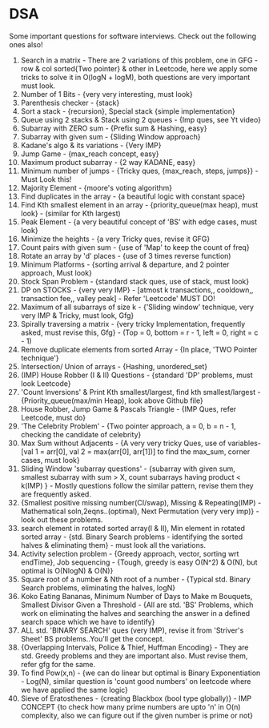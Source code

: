 # DSA

Some important questions for software interviews. Check out the following ones also!

1. Search in a matrix - There are 2 variations of this problem, one in GFG - row & col sorted{Two pointer} & other in Leetcode, here we apply some tricks to solve it in O(logN + logM), both questions are very important must look.
2. Number of 1 Bits - {very very interesting, must look}
3. Parenthesis checker - {stack}
4. Sort a stack - {recursion}, Special stack {simple implementation}
5. Queue using 2 stacks & Stack using 2 queues - {Imp ques, see Yt video}
6. Subarray with ZERO sum - {Prefix sum & Hashing, easy}
7. Subarray with given sum - {Sliding Window approach}
8. Kadane's algo & its variations - {Very IMP}
9. Jump Game - {max_reach concept, easy}
10. Maximum product subarray - {2 way KADANE, easy}
11. Minimum number of jumps - {Tricky ques, {max_reach, steps, jumps}} - Must Look this!
12. Majority Element - {moore's voting algorithm}
13. Find duplicates in the array - {a beautiful logic with constant space}
14. Find Kth smallest element in an array - {priority_queue(max heap), must look} - (similar for Kth largest)
15. Peak Element - {a very beautiful concept of 'BS' with edge cases, must look}
16. Minimize the heights - {a very Tricky ques, revise it GFG}
17. Count pairs with given sum - {use of 'Map' to keep the count of freq}
18. Rotate an array by 'd' places - {use of 3 times reverse function)
19. Minimum Platforms - {sorting arrival & departure, and 2 pointer approach, Must look}
20. Stock Span Problem - {standard stack ques, use of stack<pair>, must look}
21. DP on STOCKS - {very very IMP} - [atmost k transactions,, cooldown,, transaction fee,, valley peak] - Refer 'Leetcode' MUST DO!
22. Maximum of all subarrays of size k - {'Sliding window' technique, very very IMP & Tricky, must look, Gfg}
23. Spirally traversing a matrix - {very tricky Implementation, frequently asked, must revise this, Gfg} - (Top = 0, bottom = r - 1, left = 0, right = c - 1)
24. Remove duplicate elements from sorted Array - {In place, 'TWO Pointer technique'}
25. Intersection/ Union of arrays - {Hashing, unordered_set}
26. (IMP) House Robber (I & II) Questions - {standard 'DP' problems, must look Leetcode}
27. 'Count Inversions' & Print Kth smallest/largest, find kth smallest/largest - {Priority_queue(max/min Heap), look above Github file}
28. House Robber, Jump Game & Pascals Triangle - {IMP Ques, refer Leetcode, must do}
29. 'The Celebrity Problem' - {Two pointer approach, a = 0, b = n - 1, checking the candidate of celebrity}
30. Max Sum without Adjacents - {A very very tricky Ques, use of variables-[val 1 = arr[0], val 2 = max(arr[0], arr[1])] to find the max_sum, corner cases, must look}
31. Sliding Window 'subarray questions' - {subarray with given sum, smallest subarray with sum > X, count subarrays having product < k(IMP) } - Mostly questions follow the similar pattern, revise them they are frequently asked.
32. {Smallest positive missing number(CI/swap), Missing & Repeating(IMP) - Mathematical soln,2eqns..(optimal), Next Permutation (very very imp)} - look out these problems.
33. search element in rotated sorted array(I & II), Min element in rotated sorted array - {std. Binary Search problems - identifying the sorted halves & eliminating them} - must look all the variations.
34. Activity selection problem - {Greedy approach, vector<pair>, sorting wrt endTime}, Job sequencing - {Tough, greedy is easy O(N^2) & O(N), but optimal is O(NlogN) & O(N)}
35. Square root of a number & Nth root of a number - {Typical std. Binary Search problems, eliminating the halves, logN}
36. Koko Eating Bananas, Minimum Number of Days to Make m Bouquets, Smallest Divisor Given a Threshold - {All are std. 'BS' Problems, which work on eliminating the halves and searching the answer in a defined search space which we have to identify}
37. ALL std. 'BINARY SEARCH' ques (very IMP), revise it from 'Striver's Sheet' BS problems..You'll get the concept.
38. {Overlapping Intervals, Police & Thief, Huffman Encoding} - They are std. Greedy problems and they are important also. Must revise them, refer gfg for the same.
39. To find Pow(x,n) - {we can do linear but optimal is Binary Exponentiation - Log(N), similar question is 'count good numbers' on leetcode where we have applied the same logic}
40. Sieve of Eratosthenes - {creating Blackbox (bool type globally)} - IMP CONCEPT {to check how many prime numbers are upto 'n' in O(n) complexity, also we can figure out if the given number is prime or not}


